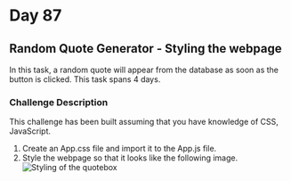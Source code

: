 # Day 87

## Random Quote Generator - Styling the webpage

In this task, a random quote will appear from the database as soon as the button is clicked. This task spans 4 days.

### Challenge Description

This challenge has been built assuming that you have knowledge of CSS, JavaScript.

1. Create an App.css file and import it to the App.js file.
2. Style the webpage so that it looks like the following image.
![Styling of the quotebox](https://user-images.githubusercontent.com/51092036/90990203-1ad57d80-e5bd-11ea-97d4-cb10e951a1b5.png)